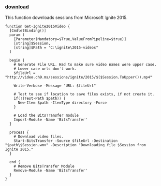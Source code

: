 ﻿---
pid:            5856
poster:         mwjcomputing
title:          
date:           2015-05-12 13:01:33
format:         posh
parent:         0
parent:         0

---

# 

### [download](5856.ps1)

This function downloads sessions from Microsoft Ignite 2015.

```posh
function Get-Ignite2015Video {
  [CmdletBinding()]
  param (
    [Parameter(Mandatory=$True,ValueFromPipeline=$true)]
    [string]$Session,
    [string]$Path = "C:\ignite\2015-videos"
  )

  begin {
    # Generate File URL. Had to make sure video names were upper case.
    # Lower case urls don't work.
    $fileUrl = "http://video.ch9.ms/sessions/ignite/2015/$($Session.ToUpper()).mp4"

    Write-Verbose -Message "URL: $fileUrl"
    
    # Test to see if location to save files exists, if not create it.
    if(!(Test-Path $path)) {
      New-Item $path -ItemType directory -Force
    }

    # Load the BitsTransfer module
    Import-Module -Name 'BitsTransfer'
  }

  process {
    # Download video files.
    Start-BitsTransfer -Source $fileUrl -Destination "$path\$Session.wmv" -Description "Downloading file $Session from Ignite 2015."
  }

  end {
    # Remove BitsTransfer Module
    Remove-Module -Name 'BitsTransfer'
  }
}
```

